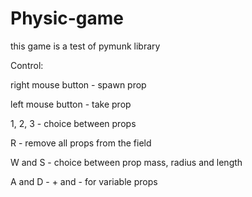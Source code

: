 # Physic-game
this game is a test of pymunk library 


Control:

right mouse button - spawn prop

left mouse button - take prop

1, 2, 3 - choice between props

R - remove all props from the field

W and S - choice between prop mass, radius and length

A and D - + and - for variable props

